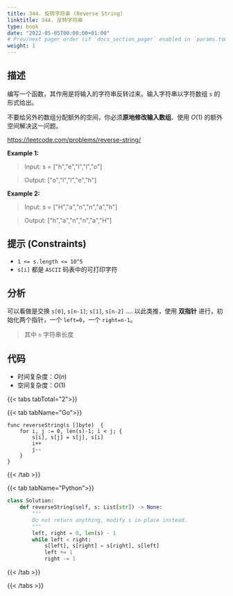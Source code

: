 ```yaml
---
title: 344. 反转字符串 (Reverse String)
linktitle: 344. 反转字符串
type: book
date: "2022-05-05T00:00:00+01:00"
# Prev/next pager order (if `docs_section_pager` enabled in `params.toml`)
weight: 1
---
```


## 描述

编写一个函数，其作用是将输入的字符串反转过来。输入字符串以字符数组 `s` 的形式给出。

不要给另外的数组分配额外的空间，你必须**原地修改输入数组**、使用 $O(1)$ 的额外空间解决这一问题。

https://leetcode.com/problems/reverse-string/

**Example 1:**

> Input: s = ["h","e","l","l","o"]

> Output: ["o","l","l","e","h"]

**Example 2:**

> Input: s = ["H","a","n","n","a","h"]

> Output: ["h","a","n","n","a","H"]

## 提示 (Constraints)

- `1 <= s.length <= 10^5`
- `s[i]` 都是 `ASCII` 码表中的可打印字符

## 分析

可以看做是交换 `s[0]`, `s[n-1]`; `s[1]`, `s[n-2]` .... 以此类推，使用 **双指针** 进行，初始化两个指针，一个 `left=0`，一个 `right=n-1`。

> 其中 `n` 字符串长度

## 代码

- 时间复杂度：$O(n)$
- 空间复杂度：$O(1)$

{{< tabs tabTotal="2">}}

{{< tab tabName="Go">}}

```golang
func reverseString(s []byte)  {
    for i, j := 0, len(s)-1; i < j; {
        s[i], s[j] = s[j], s[i]
        i++
        j--
    }
}
```

{{< /tab >}}

{{< tab tabName="Python">}}

```py
class Solution:
    def reverseString(self, s: List[str]) -> None:
        """
        Do not return anything, modify s in-place instead.
        """
        left, right = 0, len(s) - 1
        while left < right:
            s[left], s[right] = s[right], s[left]
            left += 1
            right -= 1
```

{{< /tab >}}

{{< /tabs >}}
